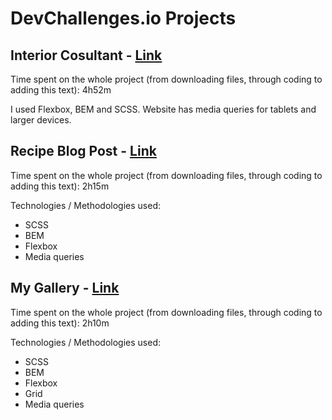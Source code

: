 # DevChallenges.io Projects

## Interior Cosultant - [Link](https://mateuszrosiak.github.io/DevChallenges.io/3-interior-consultant)
Time spent on the whole project (from downloading files, through coding to adding this text): 4h52m  

I used Flexbox, BEM and SCSS. Website has media queries for tablets and larger devices.  
  
## Recipe Blog Post - [Link](https://mateuszrosiak.github.io/DevChallenges.io/4-recipe-blog/)
Time spent on the whole project (from downloading files, through coding to adding this text): 2h15m  

Technologies / Methodologies used:
* SCSS
* BEM
* Flexbox
* Media queries

## My Gallery - [Link](https://mateuszrosiak.github.io/DevChallenges.io/5-my-gallery/)
Time spent on the whole project (from downloading files, through coding 
to adding this text): 2h10m  

Technologies / Methodologies used:
* SCSS
* BEM
* Flexbox
* Grid
* Media queries
